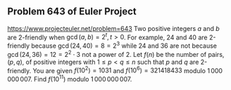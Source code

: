 ## Problem 643 of Euler Project 
https://www.projecteuler.net/problem=643
Two positive integers $a$ and $b$ are 2-friendly when $\gcd(a,b) = 2^t, t>0$. For example, 24 and 40 are 2-friendly because $\gcd(24,40) = 8 = 2^3$ while 24 and 36 are not because $\gcd(24,36) = 12 = 2^2\cdot 3$ not a power of 2.
Let $f(n)$ be the number of pairs, $(p,q)$, of positive integers with $1\le p\lt q\le n$ such that $p$ and $q$ are 2-friendly. You are given $f(10^2) = 1031$ and $f(10^6) = 321418433$ modulo $1\,000\,000\,007$.
Find $f(10^{11})$ modulo $1\,000\,000\,007$.